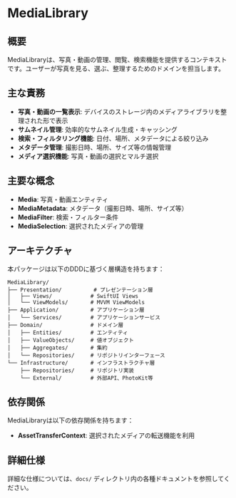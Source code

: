 # MediaLibrary

## 概要

MediaLibraryは、写真・動画の管理、閲覧、検索機能を提供するコンテキストです。ユーザーが写真を見る、選ぶ、整理するためのドメインを担当します。

## 主な責務

- **写真・動画の一覧表示**: デバイスのストレージ内のメディアライブラリを整理された形で表示
- **サムネイル管理**: 効率的なサムネイル生成・キャッシング
- **検索・フィルタリング機能**: 日付、場所、メタデータによる絞り込み
- **メタデータ管理**: 撮影日時、場所、サイズ等の情報管理
- **メディア選択機能**: 写真・動画の選択とマルチ選択

## 主要な概念

- **Media**: 写真・動画エンティティ
- **MediaMetadata**: メタデータ（撮影日時、場所、サイズ等）
- **MediaFilter**: 検索・フィルター条件
- **MediaSelection**: 選択されたメディアの管理

## アーキテクチャ

本パッケージは以下のDDDに基づく層構造を持ちます：

```
MediaLibrary/
├── Presentation/          # プレゼンテーション層
│   ├── Views/            # SwiftUI Views
│   └── ViewModels/       # MVVM ViewModels
├── Application/          # アプリケーション層
│   └── Services/         # アプリケーションサービス
├── Domain/               # ドメイン層
│   ├── Entities/         # エンティティ
│   ├── ValueObjects/     # 値オブジェクト
│   ├── Aggregates/       # 集約
│   └── Repositories/     # リポジトリインターフェース
└── Infrastructure/       # インフラストラクチャ層
    ├── Repositories/     # リポジトリ実装
    └── External/         # 外部API、PhotoKit等
```

## 依存関係

MediaLibraryは以下の依存関係を持ちます：

- **AssetTransferContext**: 選択されたメディアの転送機能を利用

## 詳細仕様

詳細な仕様については、`docs/` ディレクトリ内の各種ドキュメントを参照してください。

